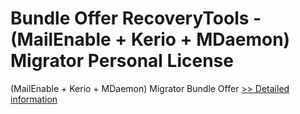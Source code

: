 # Bundle Offer RecoveryTools - (MailEnable + Kerio + MDaemon) Migrator Personal License
(MailEnable + Kerio + MDaemon) Migrator Bundle Offer
[>> Detailed information](https://secure.shareit.com/shareit/product.html?productid=300998820&affiliateid=200057808)